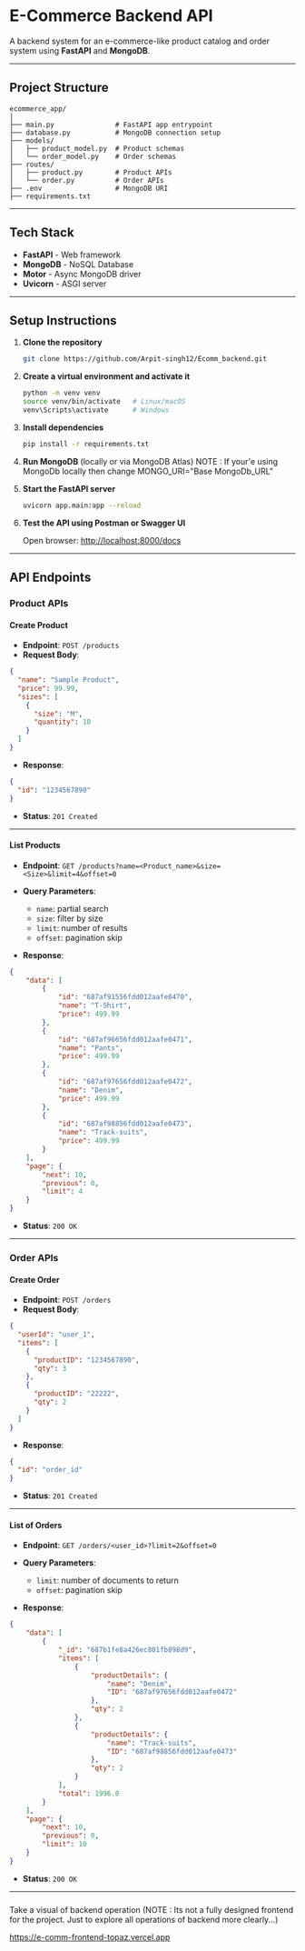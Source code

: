 
# E-Commerce Backend API

A backend system for an e-commerce-like product catalog and order system using **FastAPI** and **MongoDB**.

---

## Project Structure

```
ecommerce_app/
│
├── main.py               # FastAPI app entrypoint
├── database.py           # MongoDB connection setup
├── models/
│   ├── product_model.py  # Product schemas
│   └── order_model.py    # Order schemas
├── routes/
│   ├── product.py        # Product APIs
│   └── order.py          # Order APIs
├── .env                  # MongoDB URI
├── requirements.txt
```

---

## Tech Stack

- **FastAPI** - Web framework
- **MongoDB** - NoSQL Database
- **Motor** - Async MongoDB driver
- **Uvicorn** - ASGI server

---

## Setup Instructions

1. **Clone the repository**

   ```bash
   git clone https://github.com/Arpit-singh12/Ecomm_backend.git
   ```

2. **Create a virtual environment and activate it**

   ```bash
   python -m venv venv
   source venv/bin/activate   # Linux/macOS
   venv\Scripts\activate      # Windows
   ```

3. **Install dependencies**

   ```bash
   pip install -r requirements.txt
   ```

4. **Run MongoDB** (locally or via MongoDB Atlas) NOTE : If your'e using MongoDb locally then change MONGO_URI="Base MongoDb_URL"

5. **Start the FastAPI server**

   ```bash
   uvicorn app.main:app --reload
   ```

6. **Test the API using Postman or Swagger UI**

   Open browser: [http://localhost:8000/docs](http://localhost:8000/docs)

---

##  API Endpoints

###  Product APIs

#### Create Product

- **Endpoint**: `POST /products`
- **Request Body**:

```json
{
  "name": "Sample Product",
  "price": 99.99,
  "sizes": [
    {
      "size": "M",
      "quantity": 10
    }
  ]
}
```

- **Response**:

```json
{
  "id": "1234567890"
}
```

- **Status**: `201 Created`

---

#### List Products
- **Endpoint**: `GET /products?name=<Product_name>&size=<Size>&limit=4&offset=0`
- **Query Parameters**:
  - `name`: partial search
  - `size`: filter by size
  - `limit`: number of results
  - `offset`: pagination skip

- **Response**:

```json
{
    "data": [
        {
            "id": "687af91556fdd012aafe0470",
            "name": "T-Shirt",
            "price": 499.99
        },
        {
            "id": "687af96656fdd012aafe0471",
            "name": "Pants",
            "price": 499.99
        },
        {
            "id": "687af97656fdd012aafe0472",
            "name": "Denim",
            "price": 499.99
        },
        {
            "id": "687af98856fdd012aafe0473",
            "name": "Track-suits",
            "price": 499.99
        }
    ],
    "page": {
        "next": 10,
        "previous": 0,
        "limit": 4
    }
}
```

- **Status**: `200 OK`

---

###  Order APIs

#### Create Order

- **Endpoint**: `POST /orders`
- **Request Body**:

```json
{
  "userId": "user_1",
  "items": [
    {
      "productID": "1234567890",
      "qty": 3
    },
    {
      "productID": "22222",
      "qty": 2
    }
  ]
}
```

- **Response**:

```json
{
  "id": "order_id"
}
```

- **Status**: `201 Created`

---

#### List of Orders

- **Endpoint**: `GET /orders/<user_id>?limit=2&offset=0`
- **Query Parameters**:
  - `limit`: number of documents to return
  - `offset`: pagination skip

- **Response**:

```json
{
    "data": [
        {
            "_id": "687b1fe8a426ec801fb898d9",
            "items": [
                {
                    "productDetails": {
                        "name": "Denim",
                        "ID": "687af97656fdd012aafe0472"
                    },
                    "qty": 2
                },
                {
                    "productDetails": {
                        "name": "Track-suits",
                        "ID": "687af98856fdd012aafe0473"
                    },
                    "qty": 2
                }
            ],
            "total": 1996.0
        }
    ],
    "page": {
        "next": 10,
        "previous": 0,
        "limit": 10
    }
}

```

- **Status**: `200 OK`

---
###
Take a visual of backend operation  (NOTE : Its not a fully designed frontend for the project. 
Just to explore all operations of backend more clearly...)


https://e-comm-frontend-topaz.vercel.app


